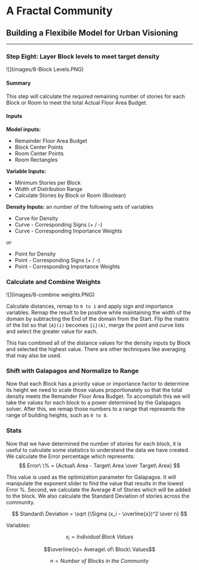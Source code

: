 # A Fractal Community
## Building a Flexibile Model for Urban Visioning
---

### Step Eight: Layer Block levels to meet target density
![](images/8-Block Levels.PNG)
#### Summary
This step will calculate the required remaining number of stories for each Block or Room to meet the total Actual Floor Area Budget. 

#### Inputs
**Model inputs:**
- Remainder Floor Area Budget
- Block Center Points
- Room Center Points
- Room Rectangles

**Variable Inputs:**
- Minimum Stories per Block
- Width of Distribution Range
- Calculate Stories by Block or Room (Boolean)

**Density Inputs:** an number of the following sets of variables
- Curve for Density
- Curve - Corresponding Signs (+ / -)
- Curve - Corresponding Importance Weights

*or*
- Point for Density
- Point - Corresponding Signs (+ / -)
- Point - Corresponding Importance Weights

### Calculate and Combine Weights
![](images/8-combine weights.PNG)

Calculate distances, remap to `0 to 1` and apply sign and importance variables. Remap the result to be positive while maintaining the width of the domain by subtracting the End of the domain from the Start. Flip the matrix of the list so that `{A}(i)` becomes `{i}(A)`, merge the point and curve lists and select the greater value for each. 

This has combined all of the distance values for the density inputs by Block and selected the highest value. There are other techniques like averaging that may also be used. 

### Shift with Galapagos and Normalize to Range
Now that each Block has a priority value or importance factor to determine its height we need to scale those values proportionately so that the total density meets the Remainder Floor Area Budget. To accomplish this we will take the values for each block to a power determined by the Galapagos solver. After this, we remap those numbers to a range that represents the range of building heights, such as `0 to 8`.

### Stats
Now that we have determined the number of stories for each block, it is useful to calculate some statistics to understand the data we have created. We calculate the Error percentage which represents:
$$
Error\ \% = {Actual\ Area - Target\ Area \over Target\ Area}
$$

This value is used as the optimization parameter for Galapagos. It will manipulate the exponent slider to find the value that results in the lowest Error %. Second, we calculate the Average # of Stories which will be added to the block. We also calculate the Standard Deviation of stories across the community. 

$$
Standard\ Deviation = \sqrt {\Sigma (x_i - \overline{x})^2 \over n}
$$

Variables:

$$x_i = Individual\ Block\ Values $$

$$\overline{x}= Average\ of\ Block\ Values$$

$$n = Number\ of\ Blocks\ in\ the\ Community$$

